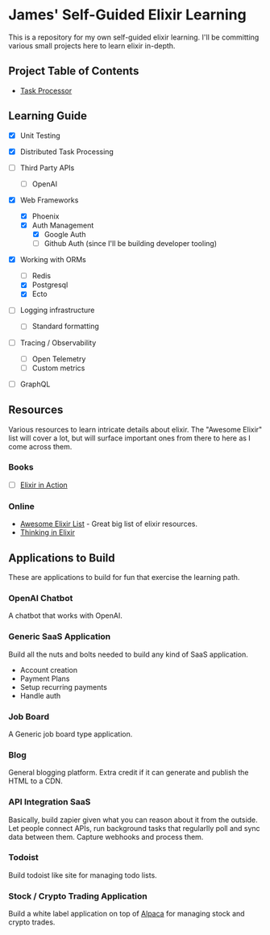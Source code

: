 # James' Self-Guided Elixir Learning

This is a repository for my own self-guided elixir learning. I'll be committing various
small projects here to learn elixir in-depth.

## Project Table of Contents

- [Task Processor](task_processor/)

## Learning Guide

- [x] Unit Testing
- [x] Distributed Task Processing
- [ ] Third Party APIs
  - [ ] OpenAI
- [x] Web Frameworks
  - [x] Phoenix
  - [x] Auth Management
    - [x] Google Auth
    - [ ] Github Auth (since I'll be building developer tooling)
- [x] Working with ORMs
  - [ ] Redis
  - [x] Postgresql
  - [x] Ecto
- [ ] Logging infrastructure
  - [ ] Standard formatting
- [ ] Tracing / Observability
  - [ ] Open Telemetry
  - [ ] Custom metrics
- [ ] GraphQL


## Resources
Various resources to learn intricate details about elixir. The "Awesome Elixir"
list will cover a lot, but will surface important ones from there to here as I
come across them.

### Books
- [ ] [Elixir in Action](https://learning.oreilly.com/library/view/elixir-in-action/9781633438514/)

### Online
- [Awesome Elixir List](https://github.com/h4cc/awesome-elixir) - Great big list
of elixir resources.
- [Thinking in Elixir](https://podcast.thinkingelixir.com/)

## Applications to Build
These are applications to build for fun that exercise the learning path.

### OpenAI Chatbot
A chatbot that works with OpenAI.

### Generic SaaS Application
Build all the nuts and bolts needed to build any kind of SaaS application.
- Account creation
- Payment Plans
- Setup recurring payments
- Handle auth

### Job Board
A Generic job board type application.

### Blog
General blogging platform. Extra credit if it can generate and publish the
HTML to a CDN.

### API Integration SaaS
Basically, build zapier given what you can reason about it from the outside.
Let people connect APIs, run background tasks that regularlly poll and sync
data between them. Capture webhooks and process them.

### Todoist
Build todoist like site for managing todo lists.

### Stock / Crypto Trading Application
Build a white label application on top of [Alpaca](https://alpaca.markets/) for managing stock and
crypto trades.
